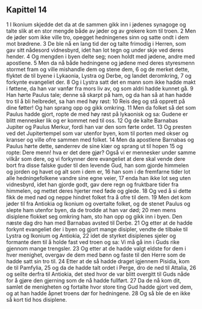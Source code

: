 ## Kapittel 14

1 I Ikonium skjedde det da at de sammen gikk inn i jødenes synagoge og talte slik at en stor mengde både av jøder og av grekere kom til troen.
2 Men de jøder som ikke ville tro, opegget hedningenes sinn og satte ondt i dem mot brødrene.
3 De ble nå en lang tid der og talte frimodig i Herren, som gav sitt nådesord vidnesbyrd, idet han lot tegn og under skje ved deres hender.
4 Og mengden i byen delte seg; noen holdt med jødene, andre med apostlene.
5 Men da nå både hedningene og jødene med deres styresmenn stormet fram og ville mishandle dem og stene dem,
6 og de merket dette, flyktet de til byene i Lykaonia, Lystra og Derbe, og landet deromkring,
7 og forkynte evangeliet der.
8 Og i Lystra satt det en mann som ikke hadde makt i føttene, da han var vanfør fra mors liv av, og som aldri hadde kunnet gå.
9 Han hørte Paulus tale; denne så skarpt på ham, og da han så at han hadde tro til å bli helbredet, sa han med høy røst:
10 Reis deg og stå opprett på dine føtter! Og han sprang opp og gikk omkring.
11 Men da folket så det som Paulus hadde gjort, ropte de med høy røst på lykaonisk og sa: Gudene er blitt mennesker lik og er kommet ned til oss.
12 Og de kalte Barnabas Jupiter og Paulus Merkur, fordi han var den som førte ordet.
13 Og presten ved det Jupitertempel som var utenfor byen, kom til porten med okser og kranser og ville ofre sammen med folket.
14 Men da apostlene Barnabas og Paulus hørte dette, sønderrev de sine klær og sprang ut til hopen
15 og ropte: Dere menn! hva er det dere gjør? Også vi er mennesker under samme vilkår som dere, og vi forkynner dere evangeliet at dere skal vende dere bort fra disse falske guder til den levende Gud, han som gjorde himmelen og jorden og havet og alt som i dem er,
16 han som i de fremfarne tider lot alle hedningefolkene vandre sine egne veier,
17 enda han ikke lot seg uten vidnesbyrd, idet han gjorde godt, gav dere regn og fruktbare tider fra himmelen, og mettet deres hjerter med føde og glede.
18 Og ved å si dette fikk de med nød og neppe hindret folket fra å ofre til dem.
19 Men det kom jøder til fra Antiokia og Ikonium og overtalte folket, og de stenet Paulus og slepte ham utenfor byen, da de trodde at han var død;
20 men mens disiplene flokket seg omkring ham, sto han opp og gikk inn i byen. Den næste dag dro han med Barnabas avsted til Derbe.
21 Og etter at de hadde forkynt evangeliet der i byen og gjort mange disipler, vendte de tilbake til Lystra og Ikonium og Antiokia,
22 idet de styrket disiplenes sjeler og formante dem til å holde fast ved troen og sa: Vi må gå inn i Guds rike gjennom mange trengsler.
23 Og etter at de hadde valgt eldste for dem i hver menighet, overgav de dem med bønn og faste til den Herre som de hadde satt sin tro til.
24 Etter at de så hadde draget igjennem Pisidia, kom de til Pamfylia,
25 og da de hadde talt ordet i Perge, dro de ned til Attalia,
26 og seilte derfra til Antiokia, det sted hvor de var blitt overgitt til Guds nåde for å gjøre den gjerning som de nå hadde fullført.
27 Da de nå kom dit, samlet de menigheten og fortalte hvor store ting Gud hadde gjort ved dem, og at han hadde åpnet troens dør for hedningene.
28 Og så ble de en ikke så kort tid hos disiplene.
